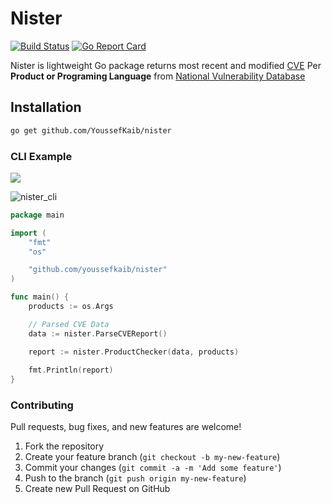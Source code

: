 [Build Status]: https://travis-ci.org/YoussefKaib/nister
[Build Status Badge]:https://travis-ci.com/YoussefKaib/nister.svg?branch=master

# Nister

[![Build Status][Build Status Badge]][Build Status] [![Go Report Card](https://goreportcard.com/badge/github.com/YoussefKaib/nister)](https://goreportcard.com/report/github.com/YoussefKaib/nister)

Nister is lightweight Go package returns most recent and modified [CVE](https://cve.mitre.org/) Per **Product or Programing Language** from [National Vulnerability Database](https://nvd.nist.gov/vuln/data-feeds)

## Installation

```md
go get github.com/YoussefKaib/nister
```

### CLI Example

![](https://media.giphy.com/media/hvGbporNaP1xozXbxn/giphy.gif)

![nister_cli](https://github.com/YoussefKaib/nister/blob/master/images/nister_cli_example.png)

```go
package main

import (
	"fmt"
	"os"

	"github.com/youssefkaib/nister"
)

func main() {
	products := os.Args

	// Parsed CVE Data
	data := nister.ParseCVEReport()

	report := nister.ProductChecker(data, products)
	
	fmt.Println(report)
}

```

### Contributing

Pull requests, bug fixes, and new features are welcome!

1. Fork the repository
2. Create your feature branch (`git checkout -b my-new-feature`)
3. Commit your changes (`git commit -a -m 'Add some feature'`)
4. Push to the branch (`git push origin my-new-feature`)
5. Create new Pull Request on GitHub

